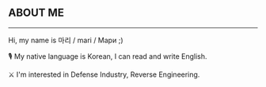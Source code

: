 ## ABOUT ME
___

Hi, my name is 마리 / mari / Мари ;)

🎙️ My native language is Korean, I can read and write English.

⚔️ I'm interested in Defense Industry, Reverse Engineering.
